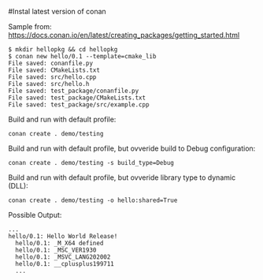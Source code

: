 #Instal latest version of conan

Sample from:
https://docs.conan.io/en/latest/creating_packages/getting_started.html

```
$ mkdir hellopkg && cd hellopkg
$ conan new hello/0.1 --template=cmake_lib
File saved: conanfile.py
File saved: CMakeLists.txt
File saved: src/hello.cpp
File saved: src/hello.h
File saved: test_package/conanfile.py
File saved: test_package/CMakeLists.txt
File saved: test_package/src/example.cpp
```


Build and run with default profile:
```
conan create . demo/testing
```

Build and run with default profile, but ovveride build to Debug configuration:
```
conan create . demo/testing -s build_type=Debug
```

Build and run with default profile, but ovveride library type to dynamic (DLL):
```
conan create . demo/testing -o hello:shared=True
```


Possible Output:
```
...
hello/0.1: Hello World Release!
  hello/0.1: _M_X64 defined
  hello/0.1: _MSC_VER1930
  hello/0.1: _MSVC_LANG202002
  hello/0.1: __cplusplus199711
  ...
```